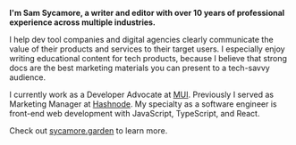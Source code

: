 **I'm Sam Sycamore, a writer and editor with over 10 years of professional experience across multiple industries.**

I help dev tool companies and digital agencies clearly communicate the value of their products and services to their target users. I especially enjoy writing educational content for tech products, because I believe that strong docs are the best marketing materials you can present to a tech-savvy audience.

I currently work as a Developer Advocate at [MUI](https://mui.com). Previously I served as Marketing Manager at [Hashnode](https://hashnode.com). My specialty as a software engineer is front-end web development with JavaScript, TypeScript, and React.

Check out [sycamore.garden](https://sycamore.garden) to learn more.
